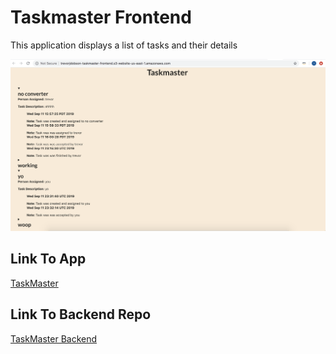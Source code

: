 # Taskmaster Frontend
This application displays a list of tasks and their details

![Screenshot](screenshot.png)

## Link To App
[TaskMaster](http://trevorjdobson-taskmaster-frontend.s3-website-us-east-1.amazonaws.com/)

## Link To Backend Repo
[TaskMaster Backend](https://github.com/trevorjdobson/taskmaster)

